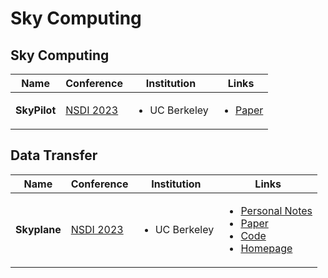 # Sky Computing

## Sky Computing

|     Name     | Conference                                          | Institution                   | Links                                                                                                      |
| :----------: | --------------------------------------------------- | ----------------------------- | ---------------------------------------------------------------------------------------------------------- |
| **SkyPilot** | [NSDI 2023](../reading-notes/conference/nsdi-2023/) | <ul><li>UC Berkeley</li></ul> | <ul><li><a href="https://www.usenix.org/conference/nsdi23/presentation/yang-zongheng">Paper</a> </li></ul> |

## Data Transfer

|     Name     | Conference                                          | Institution                   | Links                                                                                                                                                                                                                                                                                                                                                                                   |
| :----------: | --------------------------------------------------- | ----------------------------- | --------------------------------------------------------------------------------------------------------------------------------------------------------------------------------------------------------------------------------------------------------------------------------------------------------------------------------------------------------------------------------------- |
| **Skyplane** | [NSDI 2023](../reading-notes/conference/nsdi-2023/) | <ul><li>UC Berkeley</li></ul> | <ul><li><a href="../reading-notes/conference/nsdi-2023/skyplane-optimizing-transfer-cost-and-throughput-using-cloud-aware-overlays.md">Personal Notes</a></li><li><a href="https://www.usenix.org/conference/nsdi23/presentation/jain">Paper</a></li><li><a href="https://github.com/skyplane-project/skyplane">Code</a></li><li><a href="https://skyplane.org/">Homepage</a></li></ul> |
